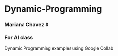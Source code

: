 # Dynamic-Programming
### Mariana Chavez S
### For AI class

Dynamic Programming examples using Google Collab
